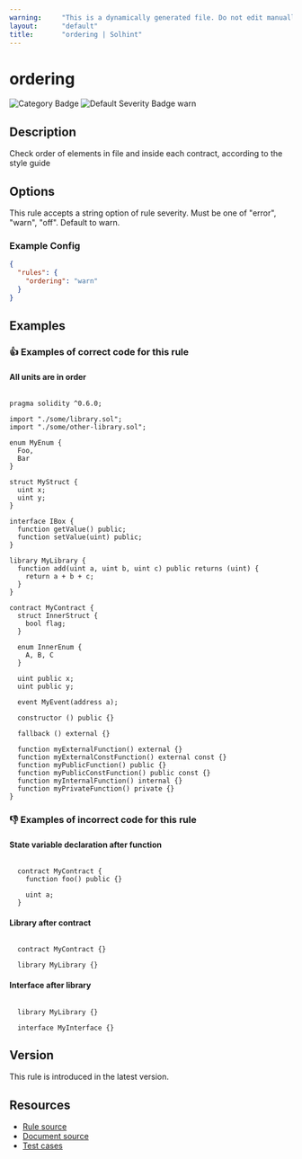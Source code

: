 ```yaml
---
warning:     "This is a dynamically generated file. Do not edit manually."
layout:      "default"
title:       "ordering | Solhint"
---
```


# ordering
![Category Badge](https://img.shields.io/badge/-Style%20Guide%20Rules-informational)
![Default Severity Badge warn](https://img.shields.io/badge/Default%20Severity-warn-yellow)

## Description
Check order of elements in file and inside each contract, according to the style guide

## Options
This rule accepts a string option of rule severity. Must be one of "error", "warn", "off". Default to warn.

### Example Config
```json
{
  "rules": {
    "ordering": "warn"
  }
}
```


## Examples
### 👍 Examples of **correct** code for this rule

#### All units are in order

```solidity

pragma solidity ^0.6.0;

import "./some/library.sol";
import "./some/other-library.sol";

enum MyEnum {
  Foo,
  Bar
}

struct MyStruct {
  uint x;
  uint y;
}

interface IBox {
  function getValue() public;
  function setValue(uint) public;
}

library MyLibrary {
  function add(uint a, uint b, uint c) public returns (uint) {
    return a + b + c;
  }
}

contract MyContract {
  struct InnerStruct {
    bool flag;
  }

  enum InnerEnum {
    A, B, C
  }

  uint public x;
  uint public y;

  event MyEvent(address a);

  constructor () public {}

  fallback () external {}

  function myExternalFunction() external {}
  function myExternalConstFunction() external const {}
  function myPublicFunction() public {}
  function myPublicConstFunction() public const {}
  function myInternalFunction() internal {}
  function myPrivateFunction() private {}
}

```

### 👎 Examples of **incorrect** code for this rule

#### State variable declaration after function

```solidity

  contract MyContract {
    function foo() public {}

    uint a;
  }

```

#### Library after contract

```solidity

  contract MyContract {}

  library MyLibrary {}

```

#### Interface after library

```solidity

  library MyLibrary {}

  interface MyInterface {}

```

## Version
This rule is introduced in the latest version.

## Resources
- [Rule source](https://github.com/protofire/solhint/tree/master/lib/rules/order/ordering.js)
- [Document source](https://github.com/protofire/solhint/tree/master/docs/rules/order/ordering.md)
- [Test cases](https://github.com/protofire/solhint/tree/master/test/rules/order/ordering.js)
